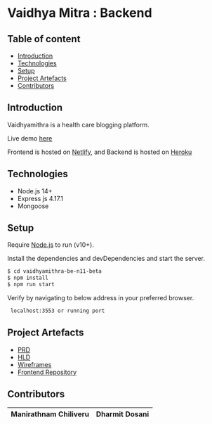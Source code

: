 # Vaidhya Mitra : Backend

## Table of content
 * [Introduction](#Introduction)
 * [Technologies](#Technologies)
 * [Setup](#Setup)
 * [Project Artefacts](#project-artefacts)
 * [Contributors](#Contributors)

## Introduction
Vaidhyamithra is a health care blogging platform.

Live demo [here](https://vaidhyamitra.netlify.app/)

Frontend is hosted on [Netlify](https://netlify.com/), and Backend is hosted on [Heroku](https://www.heroku.com/)

## Technologies

* Node.js 14+
* Express js 4.17.1
* Mongoose

## Setup

Require [Node.js](https://nodejs.org/en/) to run (v10+).

Install the dependencies and devDependencies and start the server.

```bash
$ cd vaidhyamithra-be-n11-beta
$ npm install
$ npm run start
```

Verify by navigating to below address in your preferred browser.
```bash
 localhost:3553 or running port 
```

## Project Artefacts

- [PRD](https://manirathnamchiliveru-1763.slite.com/api/s/note/XPHGrEWYtyFuhbaKCd6EFJ/Vaidhya-Mitra)
- [HLD](https://miro.com/app/board/uXjVOf8hRH8=/)
- [Wireframes](https://www.figma.com/file/OuYcaj7M1hyzRQ8pugW8Vz/Pesto-Blog-Project?node-id=17%3A5)
- [Frontend Repository](https://github.com/pesto-students/vaidhyamithra-fe-n11-beta/)

## Contributors
Manirathnam Chiliveru | Dharmit Dosani
--------------------- | ---------------
